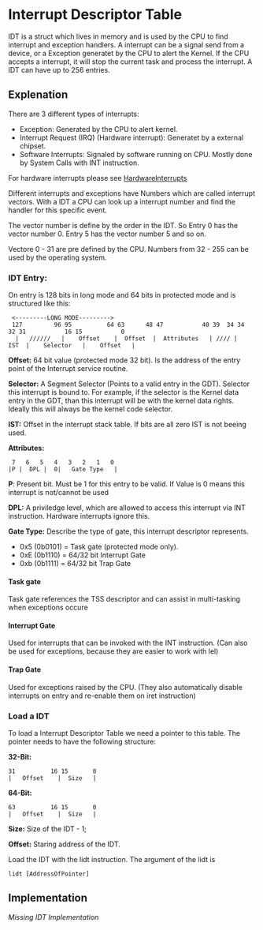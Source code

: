 # Interrupt Descriptor Table
IDT is a struct which lives in memory and is used by the CPU to find interrupt and exception handlers.
A interrupt can be a signal send from a device, or a Exception generatet by the CPU to alert the Kernel. If the CPU accepts a interrupt, it will stop the current task and process the interrupt. A IDT can have up to 256 entries.

## Explenation

There are 3 different types of interrupts:
- Exception: Generated by the CPU to alert kernel.
- Interrupt Request (IRQ) (Hardware interrupt): Generatet by a external chipset.
- Software Interrupts: Signaled by software running on CPU. Mostly done by System Calls with INT instruction.  

For hardware interrupts please see [HardwareInterrupts](HardwareInterrupts.md)

Different interrupts and exceptions have Numbers which are called interrupt vectors. With a IDT a CPU can look up a interrupt number and find the handler for this specific event.

The vector number is define by the order in the IDT. So Entry 0 has the vector number 0. Entry 5 has the vector number 5 and so on.

Vectore 0 - 31 are pre defined by the CPU. 
Numbers from 32 - 255 can be used by the operating system.

### IDT Entry:
On entry is 128 bits in long mode and 64 bits in protected mode and is structured like this:
```
 <---------LONG MODE---------> 
 127         96 95          64 63      48 47           40 39  34 34    32 31           16 15           0
  |   //////   |    Offset    |  Offset  |  Attributes   | //// |   IST  |    Selector   |    Offset   |
```

**Offset:** 64 bit value (protected mode 32 bit). Is the address of the entry point of the Interrupt service routine.

**Selector:** A Segment Selector (Points to a valid entry in the GDT). Selector this interrupt is bound to. For example, if the selector is the Kernel data entry in the GDT, than this interrupt will be with the kernel data rights. Ideally this will always be the kernel code selector.

**IST:** Offset in the interrupt stack table. If bits are all zero IST is not beeing used.

**Attributes:** 

```
 7   6   5   4   3   2   1   0
|P |  DPL |  0|   Gate Type   |
```

**P**: Present bit. Must be 1 for this entry to be valid. If Value is 0 means this interrupt is not/cannot be used

**DPL:** A priviledge level, which are allowed to access this interrupt via INT instruction. Hardware interrupts ignore this.

**Gate Type:** Describe the type of gate, this interrupt descriptor represents.
- 0x5 (0b0101) = Task gate (protected mode only).
- 0xE (0b1110) = 64/32 bit Interrupt Gate
- 0xb (0b1111) = 64/32 bit Trap Gate

#### Task gate
Task gate references the TSS descriptor and can assist in multi-tasking when exceptions occure

#### Interrupt Gate
Used for interrupts that can be invoked with the INT instruction.
(Can also be used for exceptions, because they are easier to work with lel)

#### Trap Gate
Used for exceptions raised by the CPU.
(They also automatically disable interrupts on entry and re-enable them on iret instruction)

### Load a IDT
To load a Interrupt Descriptor Table we need a pointer to this table.
The pointer needs to have the following structure:

**32-Bit:**
```
31          16 15       0
|   Offset    |  Size   |
```

**64-Bit:**
```
63          16 15       0
|   Offset    |  Size   |
```

**Size:** Size of the IDT - 1;

**Offset:** Staring address of the IDT.

Load the IDT with the lidt instruction. The argument of the lidt is 
``` assembly
lidt [AddressOfPointer]
```

## Implementation

*Missing IDT Implementation*